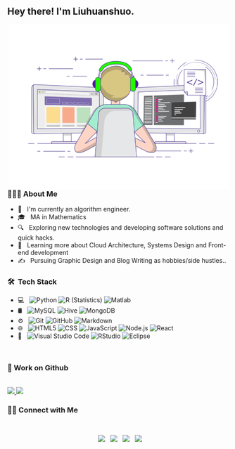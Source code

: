 <h2> Hey there! I'm Liuhuanshuo.</h2>

<img align="right" alt="GIF" src="https://raw.githubusercontent.com/devSouvik/devSouvik/master/gif3.gif" width="500"/>

<h3> 👨🏻‍💻 About Me </h3>

- 🔭 &nbsp; I'm currently an algorithm engineer.
- 🎓 &nbsp; MA in Mathematics
- 🔍 &nbsp; Exploring new technologies and developing software solutions and quick hacks.
- 📖 &nbsp; Learning more about Cloud Architecture, Systems Design and Front-end development
- ✍️ &nbsp; Pursuing Graphic Design and Blog Writing as hobbies/side hustles..


<h3> 🛠 &nbsp;Tech Stack</h3>

- 💻 &nbsp;
  ![Python](https://img.shields.io/badge/-Python-333333?style=flat&logo=python)
  ![R (Statistics)](https://img.shields.io/badge/-R-333333?style=flat&logo=R&logoColor=276DC3)
  ![Matlab](https://img.shields.io/badge/-Matlab-333333?style=flat&logo=matlab&logoColor=007396)
- 🛢 &nbsp;
  ![MySQL](https://img.shields.io/badge/-MySQL-333333?style=flat&logo=mysql)
  ![Hive](https://img.shields.io/badge/-Hive-333333?style=flat&logo=hive)
  ![MongoDB](https://img.shields.io/badge/-MongoDB-333333?style=flat&logo=mongodb)
- ⚙️ &nbsp;
  ![Git](https://img.shields.io/badge/-Git-333333?style=flat&logo=git)
  ![GitHub](https://img.shields.io/badge/-GitHub-333333?style=flat&logo=github)
  ![Markdown](https://img.shields.io/badge/-Markdown-333333?style=flat&logo=markdown)
- 🌐 &nbsp;
  ![HTML5](https://img.shields.io/badge/-HTML5-333333?style=flat&logo=HTML5)
  ![CSS](https://img.shields.io/badge/-CSS-333333?style=flat&logo=CSS3&logoColor=1572B6)
  ![JavaScript](https://img.shields.io/badge/-JavaScript-333333?style=flat&logo=javascript)
  ![Node.js](https://img.shields.io/badge/-Node.js-333333?style=flat&logo=node.js)
  ![React](https://img.shields.io/badge/-vue.js-333333?style=flat&logo=vue.js)
- 🔧 &nbsp;
  ![Visual Studio Code](https://img.shields.io/badge/-Visual%20Studio%20Code-333333?style=flat&logo=visual-studio-code&logoColor=007ACC)
  ![RStudio](https://img.shields.io/badge/-RStudio-333333?style=flat&logo=rstudio)
  ![Eclipse](https://img.shields.io/badge/-pycharm-333333?style=flat&logo=pycharm&logoColor=2CDA86)
<br/>
<h3>  🎯 Work on Github </h3>

<br/>
<a href="https://github.com/liuhuanshuo">
  <img height="180em" src="https://github-readme-stats.vercel.app/api?username=liuhuanshuo&theme=buefy&show_icons=true" />
  <img height="180em" src="https://github-readme-stats.vercel.app/api/top-langs/?username=liuhuanshuo&theme=buefy&layout=compact" />
</a>

<br/>

<h3> 🤝🏻 Connect with Me </h3>

<br/>

<p align="center">
&nbsp; <a href="https://pic.liuzaoqi.com/picgo/202112150908823.jpeg" target="_blank" rel="noopener noreferrer"><img src="https://img.icons8.com/fluency/100/000000/weixing.png" width="45" /></a>  
&nbsp; <a href="https://www.zhihu.com/people/almost-lover-1hs" target="_blank" rel="noopener noreferrer"><img src="https://img.icons8.com/material-two-tone/100/000000/zhihu.png" width="45" /></a>  
&nbsp; <a href="https://zaoqi.blog.csdn.net/" target="_blank" rel="noopener noreferrer"><img src="https://img.icons8.com/material-rounded/100/000000/csdn.png" width="50" /></a>
&nbsp; <a href="mailto:huanshuo0801@gmail.com" target="_blank" rel="noopener noreferrer"><img src="https://img.icons8.com/plasticine/100/000000/gmail.png"  width="50" /></a>
</p>


